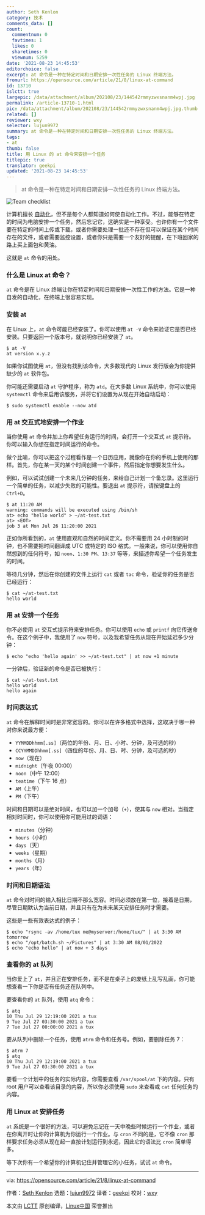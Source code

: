 ```yaml
---
author: Seth Kenlon
category: 技术
comments_data: []
count:
  commentnum: 0
  favtimes: 1
  likes: 0
  sharetimes: 0
  viewnum: 5259
date: '2021-08-23 14:45:53'
editorchoice: false
excerpt: at 命令是一种在特定时间和日期安排一次性任务的 Linux 终端方法。
fromurl: https://opensource.com/article/21/8/linux-at-command
id: 13710
islctt: true
largepic: /data/attachment/album/202108/23/144542rmmyzwxsnanm4wpj.jpg
permalink: /article-13710-1.html
pic: /data/attachment/album/202108/23/144542rmmyzwxsnanm4wpj.jpg.thumb.jpg
related: []
reviewer: wxy
selector: lujun9972
summary: at 命令是一种在特定时间和日期安排一次性任务的 Linux 终端方法。
tags:
- at
thumb: false
title: 用 Linux 的 at 命令来安排一个任务
titlepic: true
translator: geekpi
updated: '2021-08-23 14:45:53'
---
```



> 
> at 命令是一种在特定时间和日期安排一次性任务的 Linux 终端方法。
> 
> 
> 


![](/data/attachment/album/202108/23/144542rmmyzwxsnanm4wpj.jpg "Team checklist")


计算机擅长 [自动化](https://opensource.com/article/20/11/orchestration-vs-automation)，但不是每个人都知道如何使自动化工作。不过，能够在特定的时间为电脑安排一个任务，然后忘记它，这确实是一种享受。也许你有一个文件要在特定的时间上传或下载，或者你需要处理一批还不存在但可以保证在某个时间存在的文件，或者需要监控设置，或者你只是需要一个友好的提醒，在下班回家的路上买上面包和黄油。


这就是 `at` 命令的用处。


### 什么是 Linux at 命令？


`at` 命令是在 Linux 终端让你在特定时间和日期安排一次性工作的方法。它是一种自发的自动化，在终端上很容易实现。


### 安装 at


在 Linux 上，`at` 命令可能已经安装了。你可以使用 `at -V` 命令来验证它是否已经安装。只要返回一个版本号，就说明你已经安装了 `at`。



```
$ at -V
at version x.y.z

```

如果你试图使用 `at`，但没有找到该命令，大多数现代的 Linux 发行版会为你提供缺少的 `at` 软件包。


你可能还需要启动 `at` 守护程序，称为 `atd`。在大多数 Linux 系统中，你可以使用 `systemctl` 命令来启用该服务，并将它们设置为从现在开始自动启动：



```
$ sudo systemctl enable --now atd

```

### 用 at 交互式地安排一个作业


当你使用 `at` 命令并加上你希望任务运行的时间，会打开一个交互式 `at` 提示符。你可以输入你想在指定时间运行的命令。


做个比喻，你可以把这个过程看作是一个日历应用，就像你在你的手机上使用的那样。首先，你在某一天的某个时间创建一个事件，然后指定你想要发生什么。


例如，可以试试创建一个未来几分钟的任务，来给自己计划一个备忘录。这里运行一个简单的任务，以减少失败的可能性。要退出 `at` 提示符，请按键盘上的 `Ctrl+D`。



```
$ at 11:20 AM
warning: commands will be executed using /bin/sh
at> echo "hello world" > ~/at-test.txt
at> <EOT>
job 3 at Mon Jul 26 11:20:00 2021

```

正如你所看到的，`at` 使用直观和自然的时间定义。你不需要用 24 小时制的时钟，也不需要把时间翻译成 UTC 或特定的 ISO 格式。一般来说，你可以使用你自然想到的任何符号，如 `noon`、`1:30 PM`、`13:37` 等等，来描述你希望一个任务发生的时间。


等待几分钟，然后在你创建的文件上运行 `cat` 或者 `tac` 命令，验证你的任务是否已经运行：



```
$ cat ~/at-test.txt
hello world

```

### 用 at 安排一个任务


你不必使用 `at` 交互式提示符来安排任务。你可以使用 `echo` 或 `printf` 向它传送命令。在这个例子中，我使用了 `now` 符号，以及我希望任务从现在开始延迟多少分钟：



```
$ echo "echo 'hello again' >> ~/at-test.txt" | at now +1 minute

```

一分钟后，验证新的命令是否已被执行：



```
$ cat ~/at-test.txt
hello world
hello again

```

### 时间表达式


`at` 命令在解释时间时是非常宽容的。你可以在许多格式中选择，这取决于哪一种对你来说最方便：


* `YYMMDDhhmm[.ss]`（两位的年份、月、日、小时、分钟，及可选的秒）
* `CCYYMMDDhhmm[.ss]`（四位的年份、月、日、时、分钟，及可选的秒）
* `now`（现在）
* `midnight`（午夜 00:00）
* `noon`（中午 12:00）
* `teatime`（下午 16 点）
* `AM`（上午）
* `PM`（下午）


时间和日期可以是绝对时间，也可以加一个加号（`+`），使其与 `now` 相对。当指定相对时间时，你可以使用你可能用过的词语：


* `minutes`（分钟）
* `hours`（小时）
* `days`（天）
* `weeks`（星期）
* `months`（月）
* `years`（年）


### 时间和日期语法


`at` 命令对时间的输入相比日期不那么宽容。时间必须放在第一位，接着是日期，尽管日期默认为当前日期，并且只有在为未来某天安排任务时才需要。


这些是一些有效表达式的例子：



```
$ echo "rsync -av /home/tux me@myserver:/home/tux/" | at 3:30 AM tomorrow
$ echo "/opt/batch.sh ~/Pictures" | at 3:30 AM 08/01/2022
$ echo "echo hello" | at now + 3 days

```

### 查看你的 at 队列


当你爱上了 `at`，并且正在安排任务，而不是在桌子上的废纸上乱写乱画，你可能想查看一下你是否有任务还在队列中。


要查看你的 `at` 队列，使用 `atq` 命令：



```
$ atq
10 Thu Jul 29 12:19:00 2021 a tux
9 Tue Jul 27 03:30:00 2021 a tux
7 Tue Jul 27 00:00:00 2021 a tux

```

要从队列中删除一个任务，使用 `atrm` 命令和任务号。例如，要删除任务 7：



```
$ atrm 7
$ atq
10 Thu Jul 29 12:19:00 2021 a tux
9 Tue Jul 27 03:30:00 2021 a tux

```

要看一个计划中的任务的实际内容，你需要查看 `/var/spool/at` 下的内容。只有 root 用户可以查看该目录的内容，所以你必须使用 `sudo` 来查看或 `cat` 任何任务的内容。


### 用 Linux at 安排任务


`at` 系统是一个很好的方法，可以避免忘记在一天中晚些时候运行一个作业，或者在你离开时让你的计算机为你运行一个作业。与 `cron` 不同的是，它不像 `cron` 那样要求任务必须从现在起一直按计划运行到永远，因此它的语法比 `cron` 简单得多。


等下次你有一个希望你的计算机记住并管理它的小任务，试试 `at` 命令。




---


via: <https://opensource.com/article/21/8/linux-at-command>


作者：[Seth Kenlon](https://opensource.com/users/seth) 选题：[lujun9972](https://github.com/lujun9972) 译者：[geekpi](https://github.com/geekpi) 校对：[wxy](https://github.com/wxy)


本文由 [LCTT](https://github.com/LCTT/TranslateProject) 原创编译，[Linux中国](https://linux.cn/) 荣誉推出